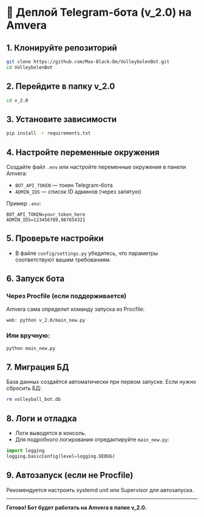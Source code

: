 # 🚀 Деплой Telegram-бота (v_2.0) на Amvera

## 1. Клонируйте репозиторий
```bash
git clone https://github.com/Max-Black-De/VolleybolenBot.git
cd VolleybolenBot
```

## 2. Перейдите в папку v_2.0
```bash
cd v_2.0
```

## 3. Установите зависимости
```bash
pip install -r requirements.txt
```

## 4. Настройте переменные окружения
Создайте файл `.env` или настройте переменные окружения в панели Amvera:
- `BOT_API_TOKEN` — токен Telegram-бота
- `ADMIN_IDS` — список ID админов (через запятую)

Пример `.env`:
```
BOT_API_TOKEN=your_token_here
ADMIN_IDS=123456789,987654321
```

## 5. Проверьте настройки
- В файле `config/settings.py` убедитесь, что параметры соответствуют вашим требованиям.

## 6. Запуск бота
### Через Procfile (если поддерживается)
Amvera сама определит команду запуска из Procfile:
```
web: python v_2.0/main_new.py
```

### Или вручную:
```bash
python main_new.py
```

## 7. Миграция БД
База данных создаётся автоматически при первом запуске. Если нужно сбросить БД:
```bash
rm volleyball_bot.db
```

## 8. Логи и отладка
- Логи выводятся в консоль.
- Для подробного логирования отредактируйте `main_new.py`:
```python
import logging
logging.basicConfig(level=logging.DEBUG)
```

## 9. Автозапуск (если не Procfile)
Рекомендуется настроить systemd unit или Supervisor для автозапуска.

---

**Готово! Бот будет работать на Amvera в папке v_2.0.** 